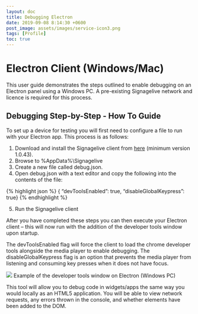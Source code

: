 ```yaml
---
layout: doc
title: Debugging Electron
date: 2019-09-08 8:14:30 +0600
post_image: assets/images/service-icon3.png
tags: [Profile]
toc: true
---
```

# Electron Client (Windows/Mac)

This user guide demonstrates the steps outlined to enable debugging on an Electron panel using a Windows PC.  A pre-existing Signagelive network and licence is required for this process.

## Debugging Step-by-Step - How To Guide

To set up a device for testing you will first need to configure a file to run with your Electron app. This process is as follows:

1. Download and install the Signagelive client from <a href="https://clients.signagelive.com/windows/Signagelive.exe">here</a> (minimum version 1.0.43).
2. Browse to %AppData%\Signagelive
3. Create a new file called debug.json.
4. Open debug.json with a text editor and copy the following into the contents of the file:

{% highlight json %}
{ “devToolsEnabled”: true, “disableGlobalKeypress”: true}
{% endhighlight %}

5. Run the Signagelive client

After you have completed these steps you can then execute your Electron client – this will now run with the addition of the developer tools window upon startup.

The devToolsEnabled flag will force the client to load the chrome developer tools alongside the media player to enable debugging.
The disableGlobalKeypress flag is an option that prevents the media player from listening and consuming key presses when it does not have focus.

<img src="https://lh4.googleusercontent.com/p7HJC8UJUwax-8nT8vclPKBcKvsyWNIKNU3afq4XYLnF1maTYZG9il8VDIFSXVEiG9OyBQOJEfcpKcHPPD6T7OBIBOTPNHp6u0gmqXJavJLf1wACjzxh3Q5e7JMM31Ctvbh4qw_l">
Example of the developer tools window on Electron (Windows PC)

This tool will allow you to debug code in widgets/apps the same way you would locally as an HTML5 application. You will be able to view network requests, any errors thrown in the console, and whether elements have been added to the DOM.